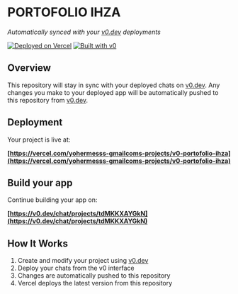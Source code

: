 # PORTOFOLIO IHZA

*Automatically synced with your [v0.dev](https://v0.dev) deployments*

[![Deployed on Vercel](https://img.shields.io/badge/Deployed%20on-Vercel-black?style=for-the-badge&logo=vercel)](https://vercel.com/yohermesss-gmailcoms-projects/v0-portofolio-ihza)
[![Built with v0](https://img.shields.io/badge/Built%20with-v0.dev-black?style=for-the-badge)](https://v0.dev/chat/projects/tdMKKXAYGkN)

## Overview

This repository will stay in sync with your deployed chats on [v0.dev](https://v0.dev).
Any changes you make to your deployed app will be automatically pushed to this repository from [v0.dev](https://v0.dev).

## Deployment

Your project is live at:

**[https://vercel.com/yohermesss-gmailcoms-projects/v0-portofolio-ihza](https://vercel.com/yohermesss-gmailcoms-projects/v0-portofolio-ihza)**

## Build your app

Continue building your app on:

**[https://v0.dev/chat/projects/tdMKKXAYGkN](https://v0.dev/chat/projects/tdMKKXAYGkN)**

## How It Works

1. Create and modify your project using [v0.dev](https://v0.dev)
2. Deploy your chats from the v0 interface
3. Changes are automatically pushed to this repository
4. Vercel deploys the latest version from this repository